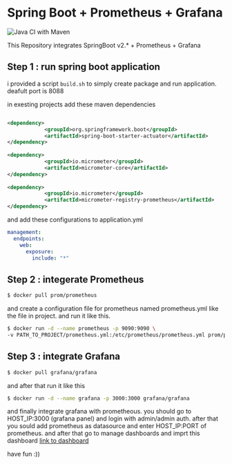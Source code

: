 # Spring Boot + Prometheus + Grafana

![Java CI with Maven](https://github.com/smzerehpoush/spring-boot_prometheus_grafana/workflows/Java%20CI%20with%20Maven/badge.svg)


This Repository integrates SpringBoot v2.* + Prometheus + Grafana

## Step 1 : run spring boot application

i provided a script ```build.sh``` to simply create package and run application.
deafult port is 8088


in exesting projects add these maven dependencies
```xml

<dependency>
            <groupId>org.springframework.boot</groupId>
            <artifactId>spring-boot-starter-actuator</artifactId>
</dependency>
        
<dependency>
            <groupId>io.micrometer</groupId>
            <artifactId>micrometer-core</artifactId>
</dependency>
        
<dependency>
            <groupId>io.micrometer</groupId>
            <artifactId>micrometer-registry-prometheus</artifactId>
</dependency>
```
 and add these configurations to application.yml
```yml
management:
  endpoints:
    web:
      exposure:
        include: "*"
``` 
## Step 2 : integerate Prometheus 

```bash
$ docker pull prom/prometheus
```
and create a configuration file for prometheus named prometheus.yml like the file in project.
and run it like this.
```bash 
$ docker run -d --name prometheus -p 9090:9090 \
-v PATH_TO_PROJECT/prometheus.yml:/etc/prometheus/prometheus.yml prom/prometheus --config.file=/etc/prometheus/prometheus.yml
```

## Step 3 : integrate Grafana

```bash
$ docker pull grafana/grafana
```

and after that run it like this 
```bash
$ docker run -d --name grafana -p 3000:3000 grafana/grafana
```
and finally integrate grafana with prometheous.
you should go to HOST_IP:3000 (grafana panel) and login with admin/admin auth.
after that you sould add prometheus as datasource and enter HOST_IP:PORT of prometheus.
and after that go to manage dashboards and imprt this dashboard [link to dashboard](https://grafana.com/grafana/dashboards/10280)


have fun :))
